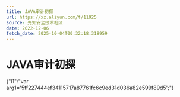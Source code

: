 ```yaml
---
title: JAVA审计初探
url: https://xz.aliyun.com/t/11925
source: 先知安全技术社区
date: 2022-12-06
fetch_date: 2025-10-04T00:32:18.318959
---
```


# JAVA审计初探

{"l1":"var arg1='5ff227444ef34115717a87761fc6c9ed31d036a82e599f89d5';"}